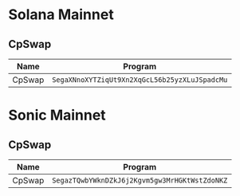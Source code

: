 # Solana Mainnet

## CpSwap

| Name               | Program                                        |
|--------------------|------------------------------------------------|
| CpSwap             | `SegaXNnoXYTZiqUt9Xn2XqGcL56b25yzXLuJSpadcMu`  |


# Sonic Mainnet

## CpSwap

| Name               | Program                                        |
|--------------------|------------------------------------------------|
| CpSwap             | `SegazTQwbYWknDZkJ6j2Kgvm5gw3MrHGKtWstZdoNKZ`  |
